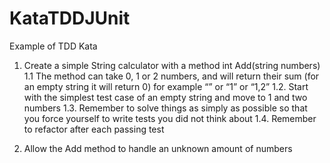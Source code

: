 # KataTDDJUnit
Example of TDD Kata

1. Create a simple String calculator with a method int Add(string numbers)
1.1 The method can take 0, 1 or 2 numbers, and will return their sum (for an empty string it will return 0) for example “” or “1” or “1,2”
1.2. Start with the simplest test case of an empty string and move to 1 and two numbers
1.3. Remember to solve things as simply as possible so that you force yourself to write tests you did not think about
1.4. Remember to refactor after each passing test

2. Allow the Add method to handle an unknown amount of numbers
